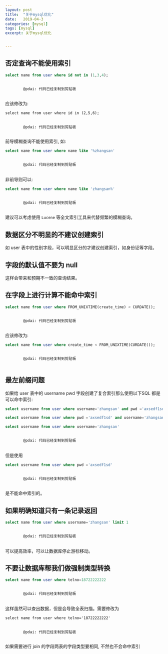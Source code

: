 ```yaml
---
layout: post
title:  "关于mysql优化"
date:   2019-04-3
categories: [mysql]
tags: [mysql]
excerpt: 关于mysql优化


---
```


## 否定查询不能使用索引

```sql
select name from user where id not in (1,3,4);

  
        @pdai: 代码已经复制到剪贴板
    
```

应该修改为:

```text
select name from user where id in (2,5,6);

  
        @pdai: 代码已经复制到剪贴板
    
```

前导模糊查询不能使用索引, 如:

```sql
select name from user where name like '%zhangsan'

  
        @pdai: 代码已经复制到剪贴板
    
```

非前导则可以:

```sql
select name from user where name like 'zhangsan%'

  
        @pdai: 代码已经复制到剪贴板
    
```

建议可以考虑使用 `Lucene` 等全文索引工具来代替频繁的模糊查询。

## 数据区分不明显的不建议创建索引

如 user 表中的性别字段，可以明显区分的才建议创建索引，如身份证等字段。

## 字段的默认值不要为 null

这样会带来和预期不一致的查询结果。

## 在字段上进行计算不能命中索引

```sql
select name from user where FROM_UNIXTIME(create_time) < CURDATE();

  
        @pdai: 代码已经复制到剪贴板
    
```

应该修改为:

```sql
select name from user where create_time < FROM_UNIXTIME(CURDATE());

  
        @pdai: 代码已经复制到剪贴板
    
```

## 最左前缀问题

如果给 user 表中的 username pwd 字段创建了复合索引那么使用以下SQL 都是可以命中索引:

```sql
select username from user where username='zhangsan' and pwd ='axsedf1sd'

select username from user where pwd ='axsedf1sd' and username='zhangsan'

select username from user where username='zhangsan'

  
        @pdai: 代码已经复制到剪贴板
    
```

但是使用

```sql
select username from user where pwd ='axsedf1sd'

  
        @pdai: 代码已经复制到剪贴板
    
```

是不能命中索引的。

## 如果明确知道只有一条记录返回

```sql
select name from user where username='zhangsan' limit 1

  
        @pdai: 代码已经复制到剪贴板
    
```

可以提高效率，可以让数据库停止游标移动。

## 不要让数据库帮我们做强制类型转换

```sql
select name from user where telno=18722222222

  
        @pdai: 代码已经复制到剪贴板
    
```

这样虽然可以查出数据，但是会导致全表扫描。需要修改为

```text
select name from user where telno='18722222222'

  
        @pdai: 代码已经复制到剪贴板
    
```

如果需要进行 join 的字段两表的字段类型要相同, 不然也不会命中索引

